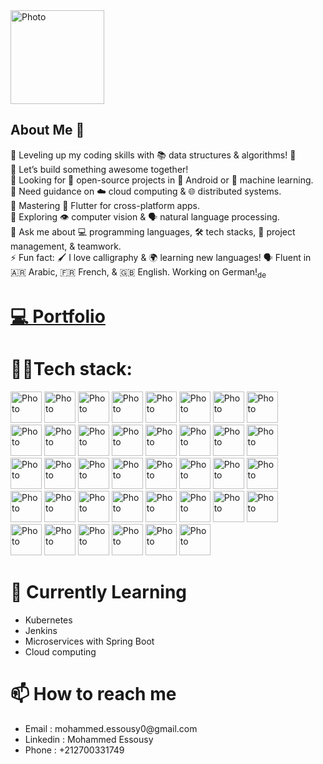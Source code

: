 
<img src="https://i.imgur.com/kLYQZVe.png" alt="Photo" style="height: 150px; width: 150px;">



## About Me 👋

🔭 Leveling up my coding skills with 📚 data structures & algorithms! 🧠</br>
👯 Let’s build something awesome together! </br>
🤖 Looking for 🤝 open-source projects in 📱 Android or 🤖 machine learning.</br>
🤝 Need guidance on ☁️ cloud computing & 🌐 distributed systems.</br>
🌱 Mastering 📱 Flutter for cross-platform apps. </br>
🔭 Exploring 👁️ computer vision & 🗣️ natural language processing.</br>
💬 Ask me about 💻 programming languages, 🛠️ tech stacks, 🤝 project management, &  teamwork.</br>
⚡ Fun fact: 🖌️ I love calligraphy & 🌍 learning new languages! 🗣️ Fluent in 🇦🇷 Arabic, 🇫🇷 French, & 🇬🇧 English. Working on German!<sub>de</sub></br>

<h1><a href="https://essousy11.github.io/essousymohammed/" style="style-decoration=none" >💻 Portfolio</a></h1>

<h1>👨‍💻Tech stack: </h1>
            

<span><img src="https://i.imgur.com/XZMEljd.png" alt="Photo" style="height: 50px; width: 50px;"></span>
<span><img src="https://i.imgur.com/JHYCKYp.png" alt="Photo" style="height: 50px; width: 50px;"></span>
<span><img src="https://i.imgur.com/UdgNc7C.png" alt="Photo" style="height: 50px; width: 50px;"></span>
<span><img src="https://i.imgur.com/uIhKRxb.png" alt="Photo" style="height: 50px; width: 50px;"></span>
<span><img src="https://i.imgur.com/nY6kiCk.png" alt="Photo" style="height: 50px; width: 50px;"></span>
<span><img src="https://i.imgur.com/nbOueG7.png" alt="Photo" style="height: 50px; width: 50px;"></span>
<span><img src="https://i.imgur.com/Fic7gW2.png" alt="Photo" style="height: 50px; width: 50px;"></span>
<span><img src="https://i.imgur.com/19q5ws7.png" alt="Photo" style="height: 50px; width: 50px;"></span><br>
<span><img src="https://i.imgur.com/2qwXPfW.png" alt="Photo" style="height: 50px; width: 50px;"></span>
<span><img src="https://i.imgur.com/SRjli62.png" alt="Photo" style="height: 50px; width: 50px;"></span>
<span><img src="https://i.imgur.com/JHyInqZ.png" alt="Photo" style="height: 50px; width: 50px;"></span>
<span><img src="https://i.imgur.com/PvWMvXe.png" alt="Photo" style="height: 50px; width: 50px;"></span>
<span><img src="https://i.imgur.com/ElrwqbG.png" alt="Photo" style="height: 50px; width: 50px;"></span>
<span><img src="https://i.imgur.com/nzGXFuy.png" alt="Photo" style="height: 50px; width: 50px;"></span>
<span><img src="https://i.imgur.com/ubt3Jby.png" alt="Photo" style="height: 50px; width: 50px;"></span>
<span><img src="https://i.imgur.com/HjpJXOS.png" alt="Photo" style="height: 50px; width: 50px;"></span><br>
<span><img src="https://i.imgur.com/KxzF2ie.png" alt="Photo" style="height: 50px; width: 50px;"></span>
<span><img src="https://i.imgur.com/hgzO5NT.png" alt="Photo" style="height: 50px; width: 50px;"></span>
<span><img src="https://i.imgur.com/H1Odf1E.png" alt="Photo" style="height: 50px; width: 50px;"></span>
<span><img src="https://i.imgur.com/2vF0yEx.png" alt="Photo" style="height: 50px; width: 50px;"></span>
<span><img src="https://i.imgur.com/Mf1SnVU.png" alt="Photo" style="height: 50px; width: 50px;"></span>
<span><img src="https://i.imgur.com/tRx7L0f.png" alt="Photo" style="height: 50px; width: 50px;"></span>
<span><img src="https://i.imgur.com/0bS1kBt.png" alt="Photo" style="height: 50px; width: 50px;"></span>
<span><img src="https://i.imgur.com/hNCuE2y.png" alt="Photo" style="height: 50px; width: 50px;"></span><br>
<span><img src="https://i.imgur.com/lUNpDHT.png" alt="Photo" style="height: 50px; width: 50px;"></span>
<span><img src="https://i.imgur.com/YkVMkz3.png" alt="Photo" style="height: 50px; width: 50px;"></span>
<span><img src="https://i.imgur.com/QlGXGcO.png" alt="Photo" style="height: 50px; width: 50px;"></span>
<span><img src="https://i.imgur.com/j4Z2MRG.png" alt="Photo" style="height: 50px; width: 50px;"></span>
<span><img src="https://i.imgur.com/B0yAMeY.png" alt="Photo" style="height: 50px; width: 50px;"></span>
<span><img src="https://i.imgur.com/UYhEwls.png" alt="Photo" style="height: 50px; width: 50px;"></span>
<span><img src="https://i.imgur.com/VlXacQZ.png" alt="Photo" style="height: 50px; width: 50px;"></span>
<span><img src="https://i.imgur.com/UDDaYfC.png" alt="Photo" style="height: 50px; width: 50px;"></span><br>
<span><img src="https://i.imgur.com/lcb96NM.png" alt="Photo" style="height: 50px; width: 50px;"></span>
<span><img src="https://i.imgur.com/JSt0Ord.png" alt="Photo" style="height: 50px; width: 50px;"></span>
<span><img src="https://i.imgur.com/8sRAT8o.png" alt="Photo" style="height: 50px; width: 50px;"></span>
<span><img src="https://i.imgur.com/NtYnRBq.png" alt="Photo" style="height: 50px; width: 50px;"></span>
<span><img src="https://i.imgur.com/7hwdhHE.png" alt="Photo" style="height: 50px; width: 50px;"></span>
<span><img src="https://i.imgur.com/jkCBkvE.png" alt="Photo" style="height: 50px; width: 50px;"></span><br>

<h1>🌱 Currently Learning</h1> 
            <ul>
              <li>Kubernetes</li>
              <li>Jenkins</li>
              <li> Microservices with Spring Boot</li>
              <li>Cloud computing</li>
            </ul>  

<h1>📫 How to reach me </h1>
            <ul>
              <li>Email : mohammed.essousy0@gmail.com</li>
              <li> Linkedin : Mohammed Essousy</li>
              <li>Phone : +212700331749</li>
            </ul> 






